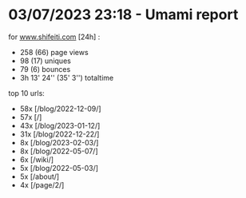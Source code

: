 # 03/07/2023 23:18 - Umami report
for www.shifeiti.com [24h] :

 - 258 (66) page views
 - 98 (17) uniques
 - 79 (6) bounces
 - 3h 13' 24'' (35' 3'') totaltime


top 10 urls:
 - 58x [/blog/2022-12-09/]
 - 57x [/]
 - 43x [/blog/2023-01-12/]
 - 31x [/blog/2022-12-22/]
 - 8x [/blog/2023-02-03/]
 - 8x [/blog/2022-05-07/]
 - 6x [/wiki/]
 - 5x [/blog/2022-05-03/]
 - 5x [/about/]
 - 4x [/page/2/]


